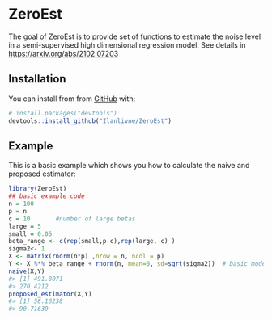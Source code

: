 
<!-- README.md is generated from README.Rmd. Please edit that file -->

# ZeroEst

<!-- badges: start -->
<!-- badges: end -->

The goal of ZeroEst is to provide set of functions to estimate the noise
level in a semi-supervised high dimensional regression model. See details in https://arxiv.org/abs/2102.07203

## Installation

You can install from from [GitHub](https://github.com/) with:

``` r
# install.packages("devtools")
devtools::install_github("Ilanlivne/ZeroEst")
```

## Example

This is a basic example which shows you how to calculate the naive and
proposed estimator:

``` r
library(ZeroEst)
## basic example code
n = 100
p = n
c = 10       #number of large betas
large = 5
small = 0.05
beta_range <- c(rep(small,p-c),rep(large, c) )
sigma2<- 1
X <- matrix(rnorm(n*p) ,nrow = n, ncol = p)
Y <- X %*% beta_range + rnorm(n, mean=0, sd=sqrt(sigma2))  # basic model
naive(X,Y)
#> [1] 491.8071
#> 270.4212
proposed_estimator(X,Y)
#> [1] 58.16238
#> 90.71639
```
